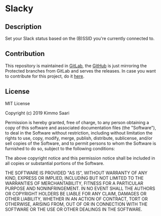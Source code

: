 # Slacky

## Description

Set your Slack status based on the (B)SSID you're currently connected to.

## Contribution

This repository is maintained in [GitLab](https://gitlab.com/kirbo/slacky), the [GitHub](https://github.com/kirbo/slacky)
is just mirroring the Protected branches from GitLab and serves the releases.
In case you want to contribute for this project, do it [here](https://gitlab.com/kirbo/slacky).


## License

MIT License

Copyright (c) 2019 Kimmo Saari

Permission is hereby granted, free of charge, to any person obtaining a copy
of this software and associated documentation files (the "Software"), to deal
in the Software without restriction, including without limitation the rights
to use, copy, modify, merge, publish, distribute, sublicense, and/or sell
copies of the Software, and to permit persons to whom the Software is
furnished to do so, subject to the following conditions:

The above copyright notice and this permission notice shall be included in all
copies or substantial portions of the Software.

THE SOFTWARE IS PROVIDED "AS IS", WITHOUT WARRANTY OF ANY KIND, EXPRESS OR
IMPLIED, INCLUDING BUT NOT LIMITED TO THE WARRANTIES OF MERCHANTABILITY,
FITNESS FOR A PARTICULAR PURPOSE AND NONINFRINGEMENT. IN NO EVENT SHALL THE
AUTHORS OR COPYRIGHT HOLDERS BE LIABLE FOR ANY CLAIM, DAMAGES OR OTHER
LIABILITY, WHETHER IN AN ACTION OF CONTRACT, TORT OR OTHERWISE, ARISING FROM,
OUT OF OR IN CONNECTION WITH THE SOFTWARE OR THE USE OR OTHER DEALINGS IN THE
SOFTWARE.
